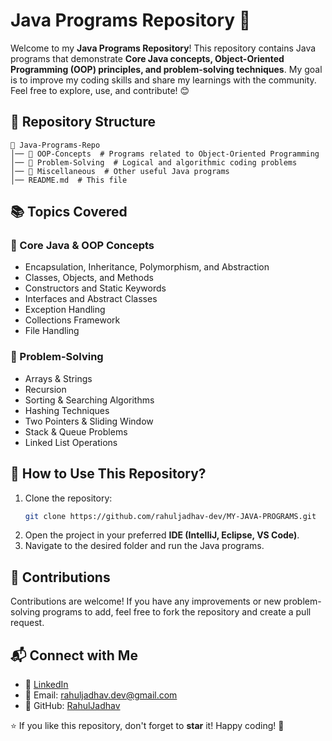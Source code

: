 # Java Programs Repository 🚀

Welcome to my **Java Programs Repository**! This repository contains Java programs that demonstrate **Core Java concepts, Object-Oriented Programming (OOP) principles, and problem-solving techniques**. My goal is to improve my coding skills and share my learnings with the community. Feel free to explore, use, and contribute! 😊

## 📌 Repository Structure

```
📂 Java-Programs-Repo
│── 📁 OOP-Concepts  # Programs related to Object-Oriented Programming
│── 📁 Problem-Solving  # Logical and algorithmic coding problems
│── 📁 Miscellaneous  # Other useful Java programs
│── README.md  # This file
```

## 📚 Topics Covered

### 🔹 Core Java & OOP Concepts
- Encapsulation, Inheritance, Polymorphism, and Abstraction
- Classes, Objects, and Methods
- Constructors and Static Keywords
- Interfaces and Abstract Classes
- Exception Handling
- Collections Framework
- File Handling

### 🔹 Problem-Solving
- Arrays & Strings
- Recursion
- Sorting & Searching Algorithms
- Hashing Techniques
- Two Pointers & Sliding Window
- Stack & Queue Problems
- Linked List Operations

## 🚀 How to Use This Repository?
1. Clone the repository:
   ```bash
   git clone https://github.com/rahuljadhav-dev/MY-JAVA-PROGRAMS.git
   ```
2. Open the project in your preferred **IDE (IntelliJ, Eclipse, VS Code)**.
3. Navigate to the desired folder and run the Java programs.

## 🤝 Contributions
Contributions are welcome! If you have any improvements or new problem-solving programs to add, feel free to fork the repository and create a pull request.

## 📬 Connect with Me
- 🔗 [LinkedIn](https://www.linkedin.com/in/rahuljadhav-dev/)
- 📧 Email: rahuljadhav.dev@gmail.com
- 🐙 GitHub: [RahulJadhav](https://github.com/rahuljadhav-dev)

⭐ If you like this repository, don't forget to **star** it! Happy coding! 🚀
